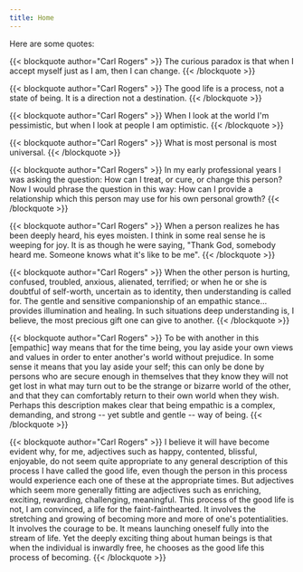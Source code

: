 ```yaml
---
title: Home
---
```


Here are some quotes:

<!--more-->

{{< blockquote author="Carl Rogers" >}}
The curious paradox is that when I accept myself just as I am, then I can change.
{{< /blockquote >}}

{{< blockquote author="Carl Rogers" >}}
The good life is a process, not a state of being. It is a direction not a destination.
{{< /blockquote >}}

{{< blockquote author="Carl Rogers" >}}
When I look at the world I'm pessimistic, but when I look at people I am optimistic.
{{< /blockquote >}}

{{< blockquote author="Carl Rogers" >}}
What is most personal is most universal.
{{< /blockquote >}}

{{< blockquote author="Carl Rogers" >}}
In my early professional years I was asking the question: How can I treat, or cure, or change this person? Now I would phrase the question in this way: How can I provide a relationship which this person may use for his own personal growth?
{{< /blockquote >}}

{{< blockquote author="Carl Rogers" >}}
When a person realizes he has been deeply heard, his eyes moisten. I think in some real sense he is weeping for joy. It is as though he were saying, "Thank God, somebody heard me. Someone knows what it's like to be me".
{{< /blockquote >}}

{{< blockquote author="Carl Rogers" >}}
When the other person is hurting, confused, troubled, anxious, alienated, terrified; or when he or she is doubtful of self-worth, uncertain as to identity, then understanding is called for. The gentle and sensitive companionship of an empathic stance… provides illumination and healing. In such situations deep understanding is, I believe, the most precious gift one can give to another.
{{< /blockquote >}}

{{< blockquote author="Carl Rogers" >}}
To be with another in this \[empathic\] way means that for the time being, you lay aside your own views and values in order to enter another's world without prejudice. In some sense it means that you lay aside your self; this can only be done by persons who are secure enough in themselves that they know they will not get lost in what may turn out to be the strange or bizarre world of the other, and that they can comfortably return to their own world when they wish.
Perhaps this description makes clear that being empathic is a complex, demanding, and strong -- yet subtle and gentle -- way of being.
{{< /blockquote >}}

{{< blockquote author="Carl Rogers" >}}
I believe it will have become evident why, for me, adjectives such as happy, contented, blissful, enjoyable, do not seem quite appropriate to any general description of this process I have called the good life, even though the person in this process would experience each one of these at the appropriate times. But adjectives which seem more generally fitting are adjectives such as enriching, exciting, rewarding, challenging, meaningful. This process of the good life is not, I am convinced, a life for the faint-fainthearted. It involves the stretching and growing of becoming more and more of one's potentialities. It involves the courage to be. It means launching oneself fully into the stream of life. Yet the deeply exciting thing about human beings is that when the individual is inwardly free, he chooses as the good life this process of becoming.
{{< /blockquote >}}
